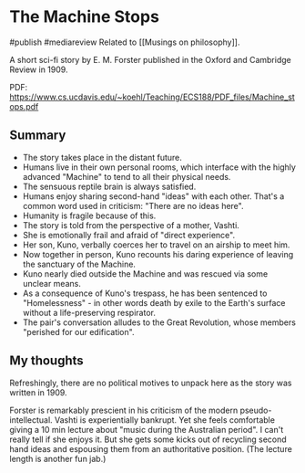 # The Machine Stops
#publish
#mediareview
Related to [[Musings on philosophy]].

A short sci-fi story by E. M. Forster published in the Oxford and Cambridge Review in 1909.

PDF: https://www.cs.ucdavis.edu/~koehl/Teaching/ECS188/PDF_files/Machine_stops.pdf

## Summary
- The story takes place in the distant future.
- Humans live in their own personal rooms, which interface with the highly advanced "Machine" to tend to all their physical needs.
- The sensuous reptile brain is always satisfied.
- Humans enjoy sharing second-hand "ideas" with each other. That's a common word used in criticism: "There are no ideas here".
- Humanity is fragile because of this.
- The story is told from the perspective of a mother, Vashti.
- She is emotionally frail and afraid of "direct experience".
- Her son, Kuno, verbally coerces her to travel on an airship to meet him.
- Now together in person, Kuno recounts his daring experience of leaving the sanctuary of the Machine.
- Kuno nearly died outside the Machine and was rescued via some unclear means.
- As a consequence of Kuno's trespass, he has been sentenced to "Homelessness" - in other words death by exile to the Earth's surface without a life-preserving respirator.
- The pair's conversation alludes to the Great Revolution, whose members "perished for our edification".

## My thoughts
Refreshingly, there are no political motives to unpack here as the story was written in 1909.

Forster is remarkably prescient in his criticism of the modern pseudo-intellectual. Vashti is experientially bankrupt. Yet she feels comfortable giving a 10 min lecture about "music during the Australian period". I can't really tell if she enjoys it. But she gets some kicks out of recycling second hand ideas and espousing them from an authoritative position. (The lecture length is another fun jab.)
